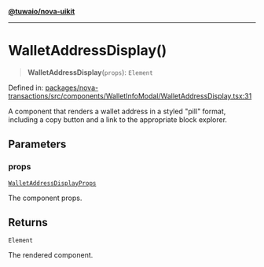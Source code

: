[**@tuwaio/nova-uikit**](../../../README.md)

***

# WalletAddressDisplay()

> **WalletAddressDisplay**(`props`): `Element`

Defined in: [packages/nova-transactions/src/components/WalletInfoModal/WalletAddressDisplay.tsx:31](https://github.com/TuwaIO/nova-uikit/blob/c38f885596dc568c4b7c49b3605e683fc88f4470/packages/nova-transactions/src/components/WalletInfoModal/WalletAddressDisplay.tsx#L31)

A component that renders a wallet address in a styled "pill" format,
including a copy button and a link to the appropriate block explorer.

## Parameters

### props

[`WalletAddressDisplayProps`](../type-aliases/WalletAddressDisplayProps.md)

The component props.

## Returns

`Element`

The rendered component.

